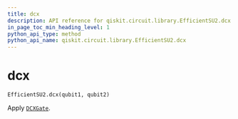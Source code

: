 ```yaml
---
title: dcx
description: API reference for qiskit.circuit.library.EfficientSU2.dcx
in_page_toc_min_heading_level: 1
python_api_type: method
python_api_name: qiskit.circuit.library.EfficientSU2.dcx
---
```


# dcx

<span id="qiskit.circuit.library.EfficientSU2.dcx" />

`EfficientSU2.dcx(qubit1, qubit2)`

Apply [`DCXGate`](qiskit.circuit.library.DCXGate "qiskit.circuit.library.DCXGate").

